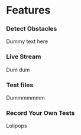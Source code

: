 # Features

### Detect Obstacles
Dummy text here

### Live Stream
Dum dum

### Test files
Dummmmmmm

### Record Your Own Tests
Lolipops

